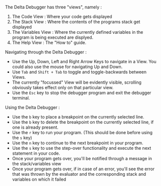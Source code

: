 The Delta Debugger has three "views", namely :
1. The Code View        : Where your code gets displayed
2. The Stack View       : Where the contents of the programs stack get displayed
3. The Variables View   : Where the currently defined variables in the program is being executed
                          are displyed.
4. The Help View        : The "How to" guide.

Navigating through the Delta Debugger :
- Use the Up, Down, Left and Right Arrow Keys to navigate in a View. You could also use the mouse for navigating Up and Down.
- Use `Tab` and `Shift + Tab` to toggle and toggle-backwards between Views.
- The currently "focussed" View will be evidently visible, scrolling obviously takes effect only on that particular view.
- Use the `Esc` key to stop the debugger program and exit the debugger terminal.

Using the Delta Debugger :
- Use the `b` key to place a breakpoint on the currently selected line.
- Use the `b` key to delete the breakpoint on the currently selected line, if one is already present.
- Use the `r` key to run your program. (This should be done before using the `s` key)
- Use the `n` key to continue to the next breakpoint in your program.
- Use the `s` key to use the step-over functionality and execute the next statement in your code.
- Once your program gets over, you'll be notified through a message in the stack/variables view
- Once your program gets over, if in case of an error, you'll see the error that was thrown by the evaluator and 
  the corresponding stack and variables on which it failed